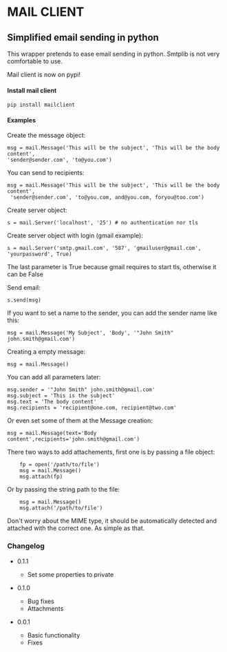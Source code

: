 # MAIL CLIENT
## Simplified email sending in python


This wrapper pretends to ease email sending in python. Smtplib is not very comfortable to use.

Mail client is now on pypi!

#### Install mail client
	pip install mailclient


#### Examples

Create the message object:

    msg = mail.Message('This will be the subject', 'This will be the body content', 
    'sender@sender.com', 'to@you.com')


You can send to recipients:

	msg = mail.Message('This will be the subject', 'This will be the body content',
	 'sender@sender.com', 'to@you.com, and@you.com, foryou@too.com')


Create server object:

	s = mail.Server('localhost', '25') # no authentication nor tls

Create server object with login (gmail example):

	s = mail.Server('smtp.gmail.com', '587', 'gmailuser@gmail.com', 'yourpassword', True)
	
The last parameter is True because gmail requires to start tls, otherwise it can be False

Send email:

	s.send(msg)


If you want to set a name to the sender, you can add the sender name like this:

	msg = mail.Message('My Subject', 'Body', '"John Smith" john.smith@gmail.com')


Creating a empty message:

	msg = mail.Message()

You can add all parameters later:

	msg.sender = '"John Smith" john.smith@gmail.com'
	msg.subject = 'This is the subject'
	msg.text = 'The body content'
	msg.recipients = 'recipient@one.com, recipient@two.com'

Or even set some of them at the Message creation:

	msg = mail.Message(text='Body content',recipients='john.smith@gmail.com')

There two ways to add attachements, first one is by passing a file object:
	
	    fp = open('/path/to/file')
        msg = mail.Message()
        msg.attach(fp)
        
Or by passing the string path to the file:

        msg = mail.Message()
        msg.attach('/path/to/file')
        
Don't worry about the MIME type, it should be automatically detected and attached with the correct one. As simple as that.


### Changelog
* 0.1.1
	* Set some properties to private

* 0.1.0
	* Bug fixes
	* Attachments
* 0.0.1
	* Basic functionality
	* Fixes
